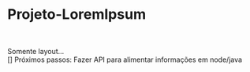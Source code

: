 # Projeto-LoremIpsum
<br/> 

Somente layout... <br/> 
[] Próximos passos: Fazer API para alimentar informações em node/java  <br/> 
